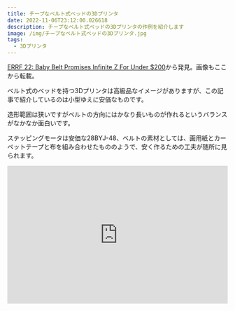 ```yaml
---
title: チープなベルト式ベッドの3Dプリンタ
date: 2022-11-06T23:12:00.026618
description: チープなベルト式ベッドの3Dプリンタの作例を紹介します
image: /img/チープなベルト式ベッドの3Dプリンタ.jpg
tags:
  - 3Dプリンタ
---
```

[ERRF 22: Baby Belt Promises Infinite Z For Under $200](https://hackaday.com/2022/10/23/errf-22-baby-belt-promises-infinite-z-for-under-200/)から発見。画像もここから転載。

ベルト式のベッドを持つ3Dプリンタは高級品なイメージがありますが、この記事で紹介しているのは小型ゆえに安価なものです。

造形範囲は狭いですがベルトの方向にはかなり長いものが作れるというバランスがなかなか面白いです。

ステッピングモータは安価な28BYJ-48、ベルトの素材としては、画用紙とカーペットテープと布を組み合わせたもののようで、安く作るための工夫が随所に見られます。

<iframe width="100%" height="315" src="https://www.youtube.com/embed/3qbvLIBIeXA" title="YouTube video player" frameborder="0" allow="accelerometer; autoplay; clipboard-write; encrypted-media; gyroscope; picture-in-picture" allowfullscreen></iframe>

